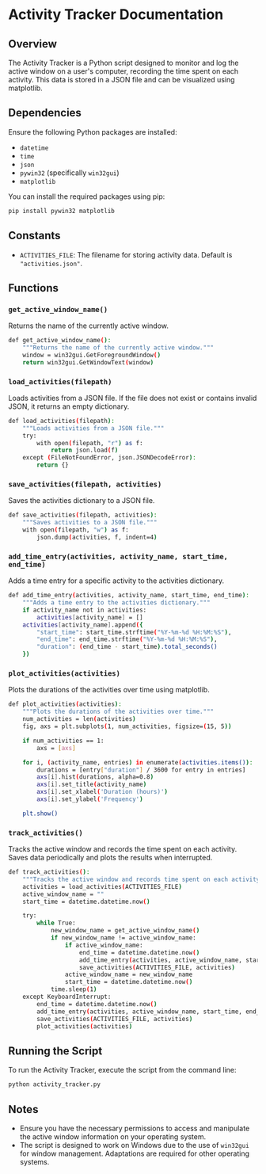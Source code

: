 # Activity Tracker Documentation

## Overview

The Activity Tracker is a Python script designed to monitor and log the active window on a user's computer, recording the time spent on each activity. This data is stored in a JSON file and can be visualized using matplotlib.

## Dependencies

Ensure the following Python packages are installed:

- `datetime`
- `time`
- `json`
- `pywin32` (specifically `win32gui`)
- `matplotlib`

You can install the required packages using pip:

```sh
pip install pywin32 matplotlib
```

## Constants

- `ACTIVITIES_FILE`: The filename for storing activity data. Default is `"activities.json"`.

## Functions

### `get_active_window_name()`

Returns the name of the currently active window.

```sh
def get_active_window_name():
    """Returns the name of the currently active window."""
    window = win32gui.GetForegroundWindow()
    return win32gui.GetWindowText(window)
```

### `load_activities(filepath)`

Loads activities from a JSON file. If the file does not exist or contains invalid JSON, it returns an empty dictionary.

```sh
def load_activities(filepath):
    """Loads activities from a JSON file."""
    try:
        with open(filepath, "r") as f:
            return json.load(f)
    except (FileNotFoundError, json.JSONDecodeError):
        return {}
```

### `save_activities(filepath, activities)`

Saves the activities dictionary to a JSON file.

```sh
def save_activities(filepath, activities):
    """Saves activities to a JSON file."""
    with open(filepath, "w") as f:
        json.dump(activities, f, indent=4)
```

### `add_time_entry(activities, activity_name, start_time, end_time)`

Adds a time entry for a specific activity to the activities dictionary.

```sh
def add_time_entry(activities, activity_name, start_time, end_time):
    """Adds a time entry to the activities dictionary."""
    if activity_name not in activities:
        activities[activity_name] = []
    activities[activity_name].append({
        "start_time": start_time.strftime("%Y-%m-%d %H:%M:%S"),
        "end_time": end_time.strftime("%Y-%m-%d %H:%M:%S"),
        "duration": (end_time - start_time).total_seconds()
    })
```

### `plot_activities(activities)`

Plots the durations of the activities over time using matplotlib.
```sh
def plot_activities(activities):
    """Plots the durations of the activities over time."""
    num_activities = len(activities)
    fig, axs = plt.subplots(1, num_activities, figsize=(15, 5))

    if num_activities == 1:
        axs = [axs]

    for i, (activity_name, entries) in enumerate(activities.items()):
        durations = [entry["duration"] / 3600 for entry in entries]
        axs[i].hist(durations, alpha=0.8)
        axs[i].set_title(activity_name)
        axs[i].set_xlabel('Duration (hours)')
        axs[i].set_ylabel('Frequency')

    plt.show()
```

### `track_activities()`

Tracks the active window and records the time spent on each activity. Saves data periodically and plots the results when interrupted.

```sh
def track_activities():
    """Tracks the active window and records time spent on each activity."""
    activities = load_activities(ACTIVITIES_FILE)
    active_window_name = ""
    start_time = datetime.datetime.now() 

    try:
        while True:
            new_window_name = get_active_window_name()
            if new_window_name != active_window_name:
                if active_window_name:
                    end_time = datetime.datetime.now()
                    add_time_entry(activities, active_window_name, start_time, end_time)
                    save_activities(ACTIVITIES_FILE, activities)
                active_window_name = new_window_name
                start_time = datetime.datetime.now()
            time.sleep(1)
    except KeyboardInterrupt:
        end_time = datetime.datetime.now()
        add_time_entry(activities, active_window_name, start_time, end_time)
        save_activities(ACTIVITIES_FILE, activities)
        plot_activities(activities)
```

## Running the Script

To run the Activity Tracker, execute the script from the command line:

```sh
python activity_tracker.py
```

## Notes

- Ensure you have the necessary permissions to access and manipulate the active window information on your operating system.
- The script is designed to work on Windows due to the use of `win32gui` for window management. Adaptations are required for other operating systems.